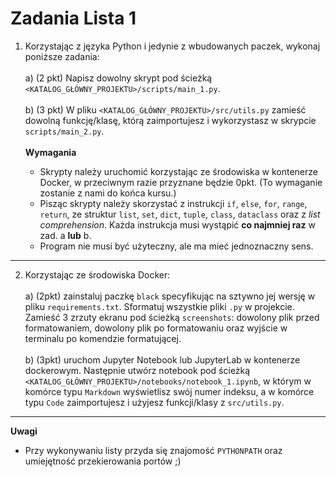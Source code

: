 # Zadania Lista 1

1. Korzystając z języka Python i jedynie z wbudowanych paczek, wykonaj poniższe zadania:
    <br><br>
    a) (2 pkt) Napisz dowolny skrypt pod ścieżką `<KATALOG_GŁÓWNY_PROJEKTU>/scripts/main_1.py`.
    <br><br>
    b) (3 pkt) W pliku `<KATALOG_GŁÓWNY_PROJEKTU>/src/utils.py` zamieść dowolną funkcję/klasę, którą zaimportujesz i wykorzystasz w skrypcie `scripts/main_2.py`.
    <br><br>
    **Wymagania**

   - Skrypty należy uruchomić korzystając ze środowiska w kontenerze Docker, w przeciwnym razie przyznane będzie 0pkt. (To wymaganie zostanie z nami do końca kursu.)
   - Pisząc skrypty należy skorzystać z instrukcji `if`, `else`, `for`, `range`, `return`, ze struktur `list`, `set`, `dict`, `tuple`, `class`, `dataclass` oraz z *list comprehension*. Każda instrukcja musi wystąpić **co najmniej raz** w zad. a **lub** b.
   - Program nie musi być użyteczny, ale ma mieć jednoznaczny sens. 

---
2. Korzystając ze środowiska Docker:
    <br><br>
    a) (2pkt) zainstaluj paczkę `black` specyfikując na sztywno jej wersję w pliku `requirements.txt`. Sformatuj wszystkie pliki `.py` w projekcie. Zamieść 3 zrzuty ekranu pod ścieżką `screenshots`: dowolony plik przed formatowaniem, dowolony plik po formatowaniu oraz wyjście w terminalu po komendzie formatującej. 
    <br><br>
    b) (3pkt) uruchom Jupyter Notebook lub JupyterLab w kontenerze dockerowym. Następnie utwórz notebook pod ścieżką `<KATALOG_GŁÓWNY_PROJEKTU>/notebooks/notebook_1.ipynb`, w którym w komórce typu `Markdown` wyświetlisz swój numer indeksu, a w komórce typu `Code` zaimportujesz i użyjesz funkcji/klasy z `src/utils.py`.

---

**Uwagi**
- Przy wykonywaniu listy przyda się znajomość `PYTHONPATH` oraz umiejętność przekierowania portów ;)
